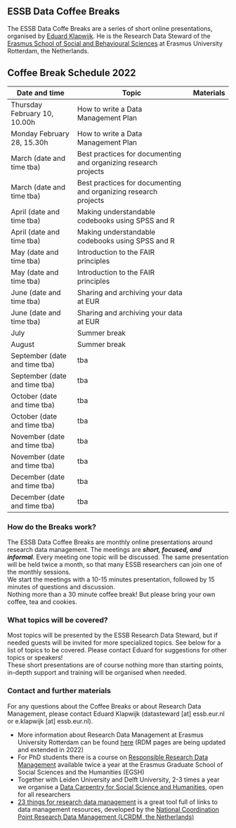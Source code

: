 ## ESSB Data Coffee Breaks

The ESSB Data Coffe Breaks are a series of short online presentations, organised by [Eduard Klapwijk](https://twitter.com/etklapwijk). He is the Research Data Steward of the [Erasmus School of Social and Behavioural Sciences](https://www.eur.nl/essb) at Erasmus University Rotterdam, the Netherlands.

## Coffee Break Schedule 2022

| Date and time | Topic | Materials |
| --- | --- | --- |
| Thursday February 10, 10.00h | How to write a Data Management Plan | |
| Monday February 28, 15.30h | How to write a Data Management Plan | |
| March (date and time tba) | Best practices for documenting and organizing research projects | |
| March (date and time tba) | Best practices for documenting and organizing research projects | |
| April (date and time tba) | Making understandable codebooks using SPSS and R | |
| April (date and time tba) | Making understandable codebooks using SPSS and R | |
| May (date and time tba) | Introduction to the FAIR principles | |
| May (date and time tba) | Introduction to the FAIR principles  | |
| June (date and time tba) | Sharing and archiving your data at EUR  | |
| June (date and time tba) | Sharing and archiving your data at EUR  | |
| July  | Summer break | |
| August  | Summer break | |
| September (date and time tba) | tba | |
| September (date and time tba) | tba | |
| October (date and time tba) | tba | |
| October (date and time tba) | tba | |
| November (date and time tba) | tba | |
| November (date and time tba) | tba | |
| December (date and time tba) | tba | |
| December (date and time tba) | tba | |

### How do the Breaks work?
The ESSB Data Coffee Breaks are monthly online presentations around research data management. The meetings are _**short, focused, and informal**_. 
Every meeting one topic will be discussed. The same presentation will be held twice a month, so that many ESSB researchers can join one of the monthly sessions.  
We start the meetings with a 10-15 minutes presentation, followed by 15 minutes of questions and discussion.  
Nothing more than a 30 minute coffee break! But please bring your own coffee, tea and cookies.  

### What topics will be covered?
Most topics will be presented by the ESSB Research Data Steward, but if needed guests will be invited for more specialized topics. See below for a list of topics to be covered. Please contact Eduard for suggestions for other topics or speakers!  
These short presentations are of course nothing more than starting points, in-depth support and training will be organised when needed.

### Contact and further materials
For any questions about the Coffee Breaks or about Research Data Management, please contact Eduard Klapwijk (datasteward [at] essb.eur.nl or e.klapwijk [at] essb.eur.nl).
- More information about Research Data Management at Erasmus University Rotterdam can be found [here](https://www.eur.nl/en/research/research-services/research-data-management) (RDM pages are being updated and extended in 2022)
- For PhD students there is a course on [Responsible Research Data Management](https://www.egsh.eur.nl/doctoral-education/phd-course-guide/responsible-research-data-management-rdm/) available twice a year at the Erasmus Graduate School of Social Sciences and the Humanities (EGSH)
- Together with Leiden University and Delft University, 2-3 times a year we organise a [Data Carpentry for Social Science and Humanities](https://eur-nl.github.io/2022-02-21-lde-online/), open for all researchers
- [23 things for research data management](https://23things.sites.uu.nl/) is a great tool full of links to data management resources, developed by the [National Coordination Point Research Data Management (LCRDM, the Netherlands)](https://www.lcrdm.nl/)
